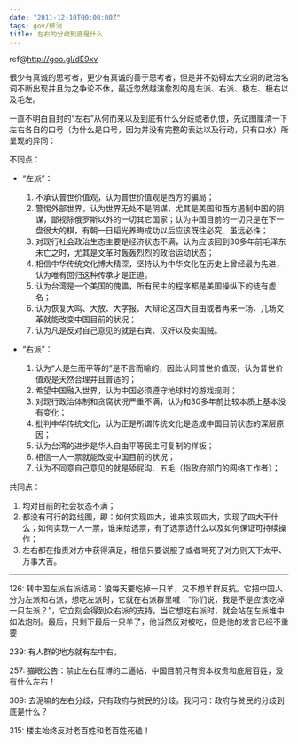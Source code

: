 ```yaml
---
date: "2011-12-10T00:00:00Z"
tags: gov/统治
title: 左右的分歧到底是什么
---
```


ref@http://goo.gl/dE9xv

很少有真诚的思考者，更少有真诚的善于思考者，但是并不妨碍宏大空洞的政治名词不断出现并且为之争论不休，最近忽然越演愈烈的是左派、右派、极左、极右以及毛左。

一直不明白自封的“左右”从何而来以及到底有什么分歧或者仇恨，先试图厘清一下左右各自的口号（为什么是口号，因为并没有完整的表达以及行动，只有口水）所呈现的异同：

不同点：

- “左派”：
  1. 不承认普世价值观，认为普世价值观是西方的骗局；
  2. 警惕外部世界，认为世界无处不是阴谋，尤其是美国和西方遏制中国的阴谋，鄙视除俄罗斯以外的一切其它国家；认为中国目前的一切只是在下一盘很大的棋，有朝一日韬光养晦成功以后应该既往必究、虽远必诛；
  3. 对现行社会政治生态主要是经济状态不满，认为应该回到30多年前毛泽东未亡之时，尤其是文革时轰轰烈烈的政治运动状态；
  4. 相信中华传统文化博大精深，坚持认为中华文化在历史上曾经最为先进，认为唯有回归这种传承才是正道。
  5. 认为台湾是一个美国的傀儡，所有民主的程序都是美国操纵下的徒有虚名；
  6. 认为恢复大鸣、大放、大字报、大辩论这四大自由或者再来一场、几场文革就能改变中国目前的状况；
  7. 认为凡是反对自己意见的就是右粪、汉奸以及卖国贼。

- “右派”：
  1. 认为“人是生而平等的”是不言而喻的，因此认同普世价值观，认为普世价值观是天然合理并且普适的；
  2. 希望中国融入世界，认为中国必须遵守地球村的游戏规则；
  3. 对现行政治体制和贪腐状况严重不满，认为和30多年前比较本质上基本没有变化；
  4. 批判中华传统文化，认为正是所谓传统文化是造成中国目前状态的深层原因；
  5. 认为台湾的进步是华人自由平等民主可复制的样板；
  6. 相信一人一票就能改变中国目前的状况；
  7. 认为不同意自己意见的就是舔屁沟、五毛（指政府部门的网络工作者）；

共同点：

  1. 均对目前的社会状态不满；
  2. 都没有可行的路线图，即：如何实现四大，谁来实现四大，实现了四大干什么；如何实现一人一票，谁来给选票，有了选票选什么以及如何保证可持续操作；
  3. 左右都在指责对方中获得满足，相信只要说服了或者骂死了对方则天下太平、万事大吉。

----

126: 转中国左派右派结局：狼每天要吃掉一只羊，又不想羊群反抗。它把中国人分为左派和右派，想吃左派时，它就在右派群里喊：“你们说，我是不是应该吃掉一只左派？”，它立刻会得到众右派的支持。当它想吃右派时，就会站在左派堆中如法炮制。最后，只剩下最后一只羊了，他当然反对被吃，但是他的发言已经不重要

239: 有人群的地方就有左中右。

257: 猫眼公告：禁止左右互博的二逼帖，中国目前只有资本权贵和底层百姓，没有什么左右！

309: 去泥嘛的左右分歧，只有政府与贫民的分歧。我问问：政府与贫民的分歧到底是什么？

315: 楼主始终反对老百姓和老百姓死磕！
